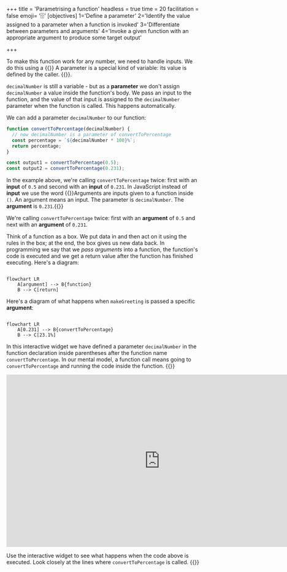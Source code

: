 +++
title = 'Parametrising a function'
headless = true
time = 20
facilitation = false
emoji= '🗄️'
[objectives]
    1='Define a parameter'
    2='Identify the value assigned to a parameter when a function is invoked'
    3='Differentiate between parameters and arguments'
    4='Invoke a given function with an appropriate argument to produce some target output'

+++

To make this function work for any number, we need to handle inputs. We do this using a {{<tooltip title="parameter">}} A parameter is a special kind of variable: its value is defined by the caller.
{{</tooltip>}}.

`decimalNumber` is still a variable - but as a **parameter** we don't assign `decimalNumber` a value inside the function's body. We pass an input to the function, and the value of that input is assigned to the `decimalNumber` parameter when the function is called. This happens automatically.

We can add a parameter `decimalNumber` to our function:

```js {linenos=table,hl_lines=[1] ,linenostart=1}
function convertToPercentage(decimalNumber) {
  // now decimalNumber is a parameter of convertToPercentage
  const percentage = `${decimalNumber * 100}%`;
  return percentage;
}

const output1 = convertToPercentage(0.5);
const output2 = convertToPercentage(0.231);
```

In the example above, we're calling `convertToPercentage` twice: first with an **input** of `0.5` and second with an **input** of `0.231`.
In JavaScript instead of **input** we use the word {{<tooltip title="argument">}}Arguments are inputs given to a function inside `()`. An argument means an input. The parameter is `decimalNumber`. The **argument** is `0.231`.{{</tooltip>}}

We're calling `convertToPercentage` twice: first with an **argument** of `0.5` and next with an **argument** of `0.231`.

Think of a function as a box. We put data in and then act on it using the rules in the box; at the end, the box gives us new data back. In programming we say that we _pass arguments_ into a function, the function's code is executed and we get a return value after the function has finished executing. Here's a diagram:

```mermaid

flowchart LR
    A[argument] --> B{function}
    B --> C[return]
```

Here's a diagram of what happens when `makeGreeting` is passed a specific **argument**:

```mermaid

flowchart LR
    A[0.231] --> B{convertToPercentage}
    B --> C[23.1%]
```

In this interactive widget we have defined a parameter `decimalNumber` in the function declaration inside parentheses after the function name `convertToPercentage`. In our mental model, a function call means going to `convertToPercentage` and running the code inside the function.
{{<note type="activity" title="exercise">}}

<iframe width="800" height="450" frameborder="0" src="https://pythontutor.com/iframe-embed.html#code=function%20convertToPercentage%28decimalNumber%29%20%7B%0A%20%20const%20percentage%20%3D%20%60%24%7BdecimalNumber%20*%20100%7D%25%60%3B%0A%20%20return%20percentage%3B%0A%7D%0A%0Aconst%20output1%20%3D%20convertToPercentage%280.5%29%3B%0Aconst%20output2%20%3D%20convertToPercentage%280.23%29%3B&codeDivHeight=400&codeDivWidth=350&cumulative=false&curInstr=0&heapPrimitives=nevernest&origin=opt-frontend.js&py=js&rawInputLstJSON=%5B%5D&textReferences=false"> </iframe>

Use the interactive widget to see what happens when the code above is executed. Look closely at the lines where `convertToPercentage` is called.
{{</note>}}
